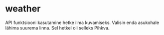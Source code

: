 # weather
API funktsiooni kasutamine hetke ilma kuvamiseks. Valisin enda asukohale lähima suurema linna. Sel hetkel oli selleks Pihkva.
